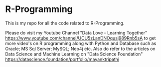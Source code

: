 # R-Programming

This is my repo for all the code related to R-Programming.

Please do visit my Youtube Channel "Data Love - Learning Together" https://www.youtube.com/channel/UCU5zLanDNOqusj989Rnb5sA to get more video's on R programming along with Python and Database such as Oracle; MS Sql Server; MySQL; Neo4j etc.
Also do refer to the articles on Data Science and Machine Learning on "Data Science Foundation" https://datascience.foundation/portfolio/mayanktripathi
